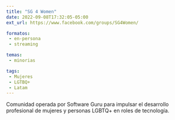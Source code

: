 ```yaml
---
title: "SG 4 Women"
date: 2022-09-08T17:32:05-05:00
ext_url: https://www.facebook.com/groups/SG4Women/

formatos:
 - en-persona
 - streaming

temas:
 - minorias

tags:
 - Mujeres
 - LGTBQ+
 - Latam
---
```


Comunidad operada por Software Guru para impulsar el desarrollo profesional de mujeres y personas LGBTQ+ en roles de tecnología.
